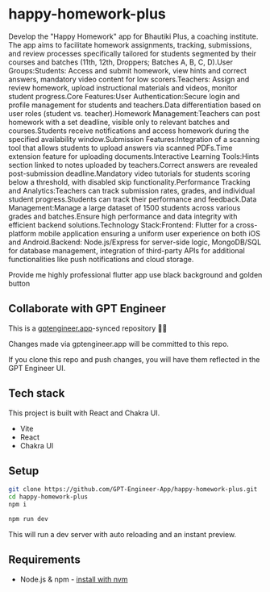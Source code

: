 # happy-homework-plus

Develop the "Happy Homework" app for Bhautiki Plus, a coaching institute. The app aims to facilitate homework assignments, tracking, submissions, and review processes specifically tailored for students segmented by their courses and batches (11th, 12th, Droppers; Batches A, B, C, D).User Groups:Students: Access and submit homework, view hints and correct answers, mandatory video content for low scorers.Teachers: Assign and review homework, upload instructional materials and videos, monitor student progress.Core Features:User Authentication:Secure login and profile management for students and teachers.Data differentiation based on user roles (student vs. teacher).Homework Management:Teachers can post homework with a set deadline, visible only to relevant batches and courses.Students receive notifications and access homework during the specified availability window.Submission Features:Integration of a scanning tool that allows students to upload answers via scanned PDFs.Time extension feature for uploading documents.Interactive Learning Tools:Hints section linked to notes uploaded by teachers.Correct answers are revealed post-submission deadline.Mandatory video tutorials for students scoring below a threshold, with disabled skip functionality.Performance Tracking and Analytics:Teachers can track submission rates, grades, and individual student progress.Students can track their performance and feedback.Data Management:Manage a large dataset of 1500 students across various grades and batches.Ensure high performance and data integrity with efficient backend solutions.Technology Stack:Frontend: Flutter for a cross-platform mobile application ensuring a uniform user experience on both iOS and Android.Backend: Node.js/Express for server-side logic, MongoDB/SQL for database management, integration of third-party APIs for additional functionalities like push notifications and cloud storage. 

Provide me highly professional flutter app use black background and golden button

## Collaborate with GPT Engineer

This is a [gptengineer.app](https://gptengineer.app)-synced repository 🌟🤖

Changes made via gptengineer.app will be committed to this repo.

If you clone this repo and push changes, you will have them reflected in the GPT Engineer UI.

## Tech stack

This project is built with React and Chakra UI.

- Vite
- React
- Chakra UI

## Setup

```sh
git clone https://github.com/GPT-Engineer-App/happy-homework-plus.git
cd happy-homework-plus
npm i
```

```sh
npm run dev
```

This will run a dev server with auto reloading and an instant preview.

## Requirements

- Node.js & npm - [install with nvm](https://github.com/nvm-sh/nvm#installing-and-updating)
